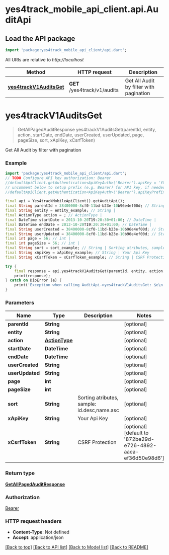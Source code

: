 # yes4track_mobile_api_client.api.AuditApi

## Load the API package
```dart
import 'package:yes4track_mobile_api_client/api.dart';
```

All URIs are relative to *http://localhost*

Method | HTTP request | Description
------------- | ------------- | -------------
[**yes4trackV1AuditsGet**](AuditApi.md#yes4trackv1auditsget) | **GET** /yes4track/v1/audits | Get All Audit by filter with pagination


# **yes4trackV1AuditsGet**
> GetAllPagedAuditResponse yes4trackV1AuditsGet(parentId, entity, action, startDate, endDate, userCreated, userUpdated, page, pageSize, sort, xApiKey, xCsrfToken)

Get All Audit by filter with pagination

### Example
```dart
import 'package:yes4track_mobile_api_client/api.dart';
// TODO Configure API key authorization: Bearer
//defaultApiClient.getAuthentication<ApiKeyAuth>('Bearer').apiKey = 'YOUR_API_KEY';
// uncomment below to setup prefix (e.g. Bearer) for API key, if needed
//defaultApiClient.getAuthentication<ApiKeyAuth>('Bearer').apiKeyPrefix = 'Bearer';

final api = Yes4trackMobileApiClient().getAuditApi();
final String parentId = 38400000-8cf0-11bd-b23e-10b96e4ef00d; // String | 
final String entity = entity_example; // String | 
final ActionType action = ; // ActionType | 
final DateTime startDate = 2013-10-20T19:20:30+01:00; // DateTime | 
final DateTime endDate = 2013-10-20T19:20:30+01:00; // DateTime | 
final String userCreated = 38400000-8cf0-11bd-b23e-10b96e4ef00d; // String | 
final String userUpdated = 38400000-8cf0-11bd-b23e-10b96e4ef00d; // String | 
final int page = 56; // int | 
final int pageSize = 56; // int | 
final String sort = sort_example; // String | Sorting atributes, sample: id.desc,name.asc
final String xApiKey = xApiKey_example; // String | Your Api Key
final String xCsrfToken = xCsrfToken_example; // String | CSRF Protection

try {
    final response = api.yes4trackV1AuditsGet(parentId, entity, action, startDate, endDate, userCreated, userUpdated, page, pageSize, sort, xApiKey, xCsrfToken);
    print(response);
} catch on DioError (e) {
    print('Exception when calling AuditApi->yes4trackV1AuditsGet: $e\n');
}
```

### Parameters

Name | Type | Description  | Notes
------------- | ------------- | ------------- | -------------
 **parentId** | **String**|  | [optional] 
 **entity** | **String**|  | [optional] 
 **action** | [**ActionType**](.md)|  | [optional] 
 **startDate** | **DateTime**|  | [optional] 
 **endDate** | **DateTime**|  | [optional] 
 **userCreated** | **String**|  | [optional] 
 **userUpdated** | **String**|  | [optional] 
 **page** | **int**|  | [optional] 
 **pageSize** | **int**|  | [optional] 
 **sort** | **String**| Sorting atributes, sample: id.desc,name.asc | [optional] 
 **xApiKey** | **String**| Your Api Key | [optional] 
 **xCsrfToken** | **String**| CSRF Protection | [optional] [default to '872be29d-e726-4892-aaea-ef36d50e98d6']

### Return type

[**GetAllPagedAuditResponse**](GetAllPagedAuditResponse.md)

### Authorization

[Bearer](../README.md#Bearer)

### HTTP request headers

 - **Content-Type**: Not defined
 - **Accept**: application/json

[[Back to top]](#) [[Back to API list]](../README.md#documentation-for-api-endpoints) [[Back to Model list]](../README.md#documentation-for-models) [[Back to README]](../README.md)

